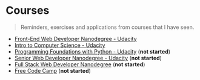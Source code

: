 # Courses
> Reminders, exercises and applications from courses that I have seen.

+ [Front-End Web Developer Nanodegree - Udacity](/courses/front-end-web-developer-nanodegree/)
+ [Intro to Computer Science - Udacity](/courses/intro-to-computer-science/)
+ [Programming Foundations with Python - Udacity](/courses/) (**not started**)
+ [Senior Web Developer Nanodegree - Udacity](/courses/) (**not started**)
+ [Full Stack Web Developer Nanodegree](/courses/) (**not started**)
+ [Free Code Camp](/courses/) (**not started**)
